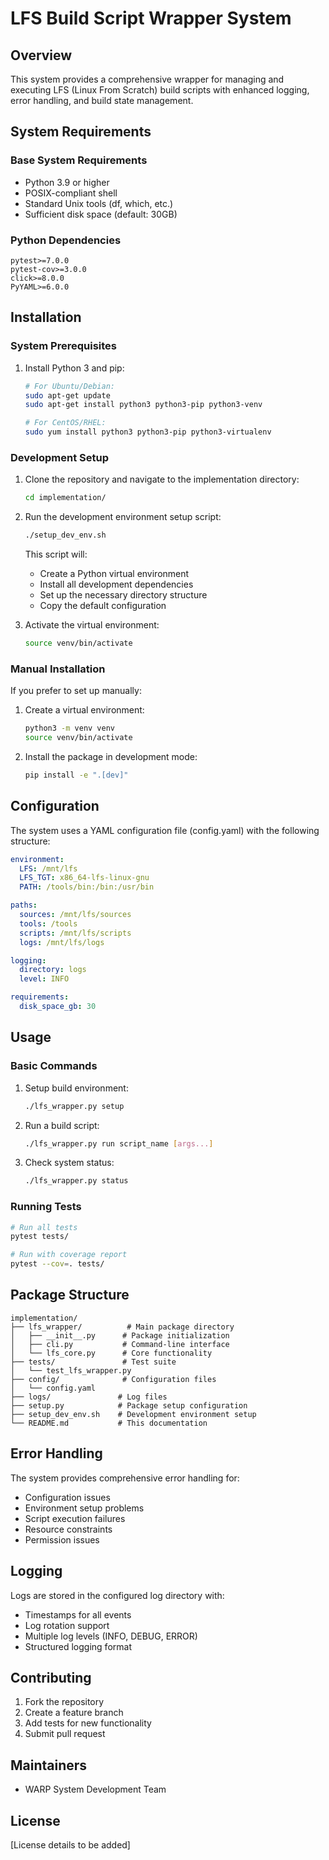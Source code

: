 # LFS Build Script Wrapper System

## Overview
This system provides a comprehensive wrapper for managing and executing LFS (Linux From Scratch) build scripts with enhanced logging, error handling, and build state management.

## System Requirements

### Base System Requirements
- Python 3.9 or higher
- POSIX-compliant shell
- Standard Unix tools (df, which, etc.)
- Sufficient disk space (default: 30GB)

### Python Dependencies
```
pytest>=7.0.0
pytest-cov>=3.0.0
click>=8.0.0
PyYAML>=6.0.0
```

## Installation

### System Prerequisites

1. Install Python 3 and pip:
   ```bash
   # For Ubuntu/Debian:
   sudo apt-get update
   sudo apt-get install python3 python3-pip python3-venv

   # For CentOS/RHEL:
   sudo yum install python3 python3-pip python3-virtualenv
   ```

### Development Setup

1. Clone the repository and navigate to the implementation directory:
   ```bash
   cd implementation/
   ```

2. Run the development environment setup script:
   ```bash
   ./setup_dev_env.sh
   ```

   This script will:
   - Create a Python virtual environment
   - Install all development dependencies
   - Set up the necessary directory structure
   - Copy the default configuration

3. Activate the virtual environment:
   ```bash
   source venv/bin/activate
   ```

### Manual Installation

If you prefer to set up manually:

1. Create a virtual environment:
   ```bash
   python3 -m venv venv
   source venv/bin/activate
   ```

2. Install the package in development mode:
   ```bash
   pip install -e ".[dev]"
   ```

## Configuration

The system uses a YAML configuration file (config.yaml) with the following structure:

```yaml
environment:
  LFS: /mnt/lfs
  LFS_TGT: x86_64-lfs-linux-gnu
  PATH: /tools/bin:/bin:/usr/bin

paths:
  sources: /mnt/lfs/sources
  tools: /tools
  scripts: /mnt/lfs/scripts
  logs: /mnt/lfs/logs

logging:
  directory: logs
  level: INFO

requirements:
  disk_space_gb: 30
```

## Usage

### Basic Commands

1. Setup build environment:
   ```bash
   ./lfs_wrapper.py setup
   ```

2. Run a build script:
   ```bash
   ./lfs_wrapper.py run script_name [args...]
   ```

3. Check system status:
   ```bash
   ./lfs_wrapper.py status
   ```

### Running Tests

```bash
# Run all tests
pytest tests/

# Run with coverage report
pytest --cov=. tests/
```

## Package Structure

```
implementation/
├── lfs_wrapper/          # Main package directory
│   ├── __init__.py      # Package initialization
│   ├── cli.py           # Command-line interface
│   └── lfs_core.py      # Core functionality
├── tests/               # Test suite
│   └── test_lfs_wrapper.py
├── config/              # Configuration files
│   └── config.yaml
├── logs/               # Log files
├── setup.py            # Package setup configuration
├── setup_dev_env.sh    # Development environment setup
└── README.md           # This documentation
```

## Error Handling

The system provides comprehensive error handling for:
- Configuration issues
- Environment setup problems
- Script execution failures
- Resource constraints
- Permission issues

## Logging

Logs are stored in the configured log directory with:
- Timestamps for all events
- Log rotation support
- Multiple log levels (INFO, DEBUG, ERROR)
- Structured logging format

## Contributing

1. Fork the repository
2. Create a feature branch
3. Add tests for new functionality
4. Submit pull request

## Maintainers
- WARP System Development Team

## License
[License details to be added]

